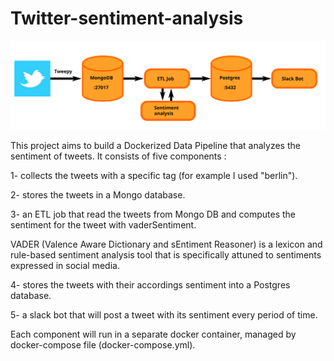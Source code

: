 # Twitter-sentiment-analysis

<img src="images/structure.svg">

This project aims to build a Dockerized Data Pipeline that analyzes the sentiment of tweets. It consists of five components :

1- collects the tweets with a specific tag (for example I used "berlin").

2- stores the tweets in a Mongo database.

3- an ETL job that read the tweets from Mongo DB and computes the sentiment for the tweet with vaderSentiment.

VADER (Valence Aware Dictionary and sEntiment Reasoner) is a lexicon and rule-based sentiment analysis tool that is specifically attuned to sentiments expressed in social media.

4- stores the tweets with their accordings sentiment into a Postgres database.

5- a slack bot that will post a tweet with its sentiment every period of time.

Each component will run in a separate docker container, managed by docker-compose file (docker-compose.yml).
